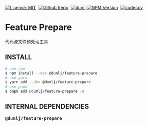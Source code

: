 <!-- This file is dynamically generated. please edit in __readme__ -->

[![License: MIT](https://img.shields.io/badge/License-MIT-4c1.svg)](https://opensource.org/licenses/MIT)&nbsp;
[![Github Repo](https://img.shields.io/badge/GITHUB-REPO-0?logo=github)](https://github.com/dumlj/dumlj-build/tree/main/@feature/feature-prepare)&nbsp;
[![dumi](https://img.shields.io/badge/docs%20by-dumi-blue)](https://dumlj.github.io/dumlj-build/docs)
<a href="https://www.npmjs.com/package/@dumlj/feature-prepare"><picture><source srcset="https://badge.fury.io/js/@dumlj%2Ffeature-prepare.svg"><img src="https://img.shields.io/badge/NPM-Unpublished-e74c3c" alt="NPM Version"></picture></a>&nbsp;
[![codecov](https://codecov.io/gh/dumlj/dumlj-build/graph/badge.svg?token=ELV5W1H0C0)](https://codecov.io/gh/dumlj/dumlj-build)&nbsp;

# Feature Prepare

代码源文件预处理工具

## INSTALL

```bash
# use npm
$ npm install --dev @dumlj/feature-prepare
# use yarn
$ yarn add --dev @dumlj/feature-prepare
# use pnpm
$ pnpm add @dumlj/feature-prepare -D
```

## INTERNAL DEPENDENCIES

<pre>
<b>@dumlj/feature-prepare</b>

</pre>
